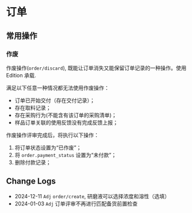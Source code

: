 # 订单
常用操作
--------------------------------------------------------------------------

### 作废

作废操作(`order/discard`), 既能让订单消失又能保留订单记录的一种操作。使用 Edition 承载.

满足以下任意一种情况都无法使用作废操作：

- 订单已开始交付（存在交付记录）；
- 存在取料记录；
- 存在采购行为(不能含有该订单的采购清单)；
- 样品订单关联的使用反馈没有完成反馈上报；

作废操作评审完成后，将执行以下操作：

1. 将订单状态设置为“已作废”；
2. 将 `order.payment_status` 设置为“未付款”；
3. 删除付款记录；

Change Logs
--------------------------------------------------------------------------
- 2024-12-11 `Adj` `order/create`, 研磨液可以选择浓度和溶性（选填）
- 2024-01-03 `Adj` 订单评审不再进行匹配备货前置检查
